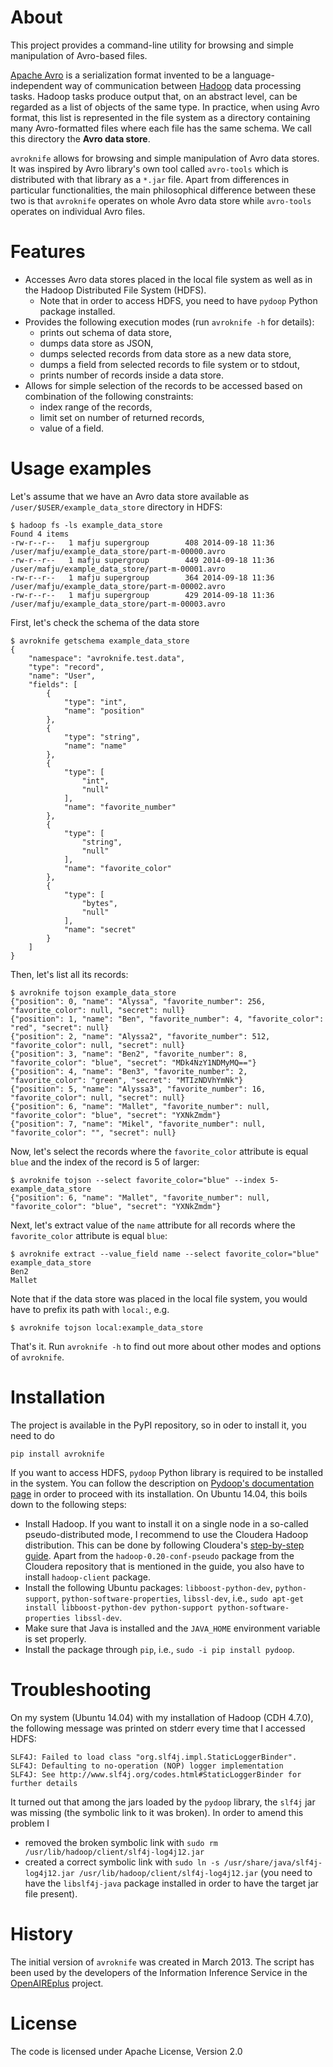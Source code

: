 About
=====
This project provides a command-line utility for browsing and simple manipulation of Avro-based files.

[Apache Avro][] is a serialization format invented to be a language-independent way of communication between [Hadoop][] data processing tasks. Hadoop tasks produce output that, on an abstract level, can be regarded as a list of objects of the same type. In practice, when using Avro format, this list is represented in the file system as a directory containing many Avro-formatted files where each file has the same schema. We call this directory the **Avro data store**.

[Apache Avro]: http://avro.apache.org/
[Hadoop]: http://hadoop.apache.org/ 

`avroknife` allows for browsing and simple manipulation of Avro data stores. It was inspired by Avro library's own tool called `avro-tools` which is distributed with that library as a `*.jar` file. Apart from differences in particular functionalities, the main philosophical difference between these two is that `avroknife` operates on whole Avro data store while `avro-tools` operates on individual Avro files.

Features
========
- Accesses Avro data stores placed in the local file system as well as in the Hadoop Distributed File System (HDFS).
    - Note that in order to access HDFS, you need to have `pydoop` Python package installed.
- Provides the following execution modes (run `avroknife -h` for details):
    - prints out schema of data store,
    - dumps data store as JSON,
    - dumps selected records from data store as a new data store,
    - dumps a field from selected records to file system or to stdout,
    - prints number of records inside a data store.
- Allows for simple selection of the records to be accessed based on combination of the following constraints:
    - index range of the records,
    - limit set on number of returned records,
    - value of a field.

Usage examples
==============
Let's assume that we have an Avro data store available as `/user/$USER/example_data_store` directory in HDFS:

    $ hadoop fs -ls example_data_store
    Found 4 items
    -rw-r--r--   1 mafju supergroup        408 2014-09-18 11:36 /user/mafju/example_data_store/part-m-00000.avro
    -rw-r--r--   1 mafju supergroup        449 2014-09-18 11:36 /user/mafju/example_data_store/part-m-00001.avro
    -rw-r--r--   1 mafju supergroup        364 2014-09-18 11:36 /user/mafju/example_data_store/part-m-00002.avro
    -rw-r--r--   1 mafju supergroup        429 2014-09-18 11:36 /user/mafju/example_data_store/part-m-00003.avro

First, let's check the schema of the data store

    $ avroknife getschema example_data_store
    {
        "namespace": "avroknife.test.data", 
        "type": "record", 
        "name": "User", 
        "fields": [
            {
                "type": "int", 
                "name": "position"
            }, 
            {
                "type": "string", 
                "name": "name"
            }, 
            {
                "type": [
                    "int", 
                    "null"
                ], 
                "name": "favorite_number"
            }, 
            {
                "type": [
                    "string", 
                    "null"
                ], 
                "name": "favorite_color"
            }, 
            {
                "type": [
                    "bytes", 
                    "null"
                ], 
                "name": "secret"
            }
        ]
    }

Then, let's list all its records: 

    $ avroknife tojson example_data_store
    {"position": 0, "name": "Alyssa", "favorite_number": 256, "favorite_color": null, "secret": null}
    {"position": 1, "name": "Ben", "favorite_number": 4, "favorite_color": "red", "secret": null}
    {"position": 2, "name": "Alyssa2", "favorite_number": 512, "favorite_color": null, "secret": null}
    {"position": 3, "name": "Ben2", "favorite_number": 8, "favorite_color": "blue", "secret": "MDk4NzY1NDMyMQ=="}
    {"position": 4, "name": "Ben3", "favorite_number": 2, "favorite_color": "green", "secret": "MTIzNDVhYmNk"}
    {"position": 5, "name": "Alyssa3", "favorite_number": 16, "favorite_color": null, "secret": null}
    {"position": 6, "name": "Mallet", "favorite_number": null, "favorite_color": "blue", "secret": "YXNkZmdm"}
    {"position": 7, "name": "Mikel", "favorite_number": null, "favorite_color": "", "secret": null}

Now, let's select the records where the `favorite_color` attribute is equal `blue` and the index of the record is 5 of larger:

    $ avroknife tojson --select favorite_color="blue" --index 5- example_data_store
    {"position": 6, "name": "Mallet", "favorite_number": null, "favorite_color": "blue", "secret": "YXNkZmdm"}

Next, let's extract value of the `name` attribute for all records where the `favorite_color` attribute is equal `blue`:

    $ avroknife extract --value_field name --select favorite_color="blue" example_data_store
    Ben2
    Mallet

Note that if the data store was placed in the local file system, you would have to prefix its path with `local:`, e.g. 

    $ avroknife tojson local:example_data_store

That's it. Run `avroknife -h` to find out more about other modes and options of `avroknife`.

Installation
============
The project is available in the PyPI repository, so in oder to install it, you need to do

	pip install avroknife

If you want to access HDFS, `pydoop` Python library is required to be installed in the system. You can follow the description on [Pydoop's documentation page](http://pydoop.sourceforge.net/docs/installation.html) in order to proceed with its installation. On Ubuntu 14.04, this boils down to the following steps:

- Install Hadoop. If you want to install it on a single node in a so-called pseudo-distributed mode, I recommend to use the Cloudera Hadoop distribution. This can be done by following Cloudera's [step-by-step guide](http://www.cloudera.com/content/cloudera-content/cloudera-docs/CDH4/latest/CDH4-Quick-Start/cdh4qs_topic_3_2.html). Apart from the `hadoop-0.20-conf-pseudo` package from the Cloudera repository that is mentioned in the guide, you also have to install `hadoop-client` package.
- Install the following Ubuntu packages: `libboost-python-dev`, `python-support`, `python-software-properties`, `libssl-dev`, i.e., `sudo apt-get install libboost-python-dev python-support python-software-properties libssl-dev`.
- Make sure that Java is installed and the `JAVA_HOME` environment variable is set properly.
- Install the package through `pip`, i.e., `sudo -i pip install pydoop`.

Troubleshooting
===============
On my system (Ubuntu 14.04) with my installation of Hadoop (CDH 4.7.0), the following message was printed on stderr every time that I accessed HDFS:

    SLF4J: Failed to load class "org.slf4j.impl.StaticLoggerBinder".
    SLF4J: Defaulting to no-operation (NOP) logger implementation
    SLF4J: See http://www.slf4j.org/codes.html#StaticLoggerBinder for further details

It turned out that among the jars loaded by the `pydoop` library, the `slf4j` jar was missing (the symbolic link to it was broken). In order to amend this problem I

- removed the broken symbolic link with `sudo rm /usr/lib/hadoop/client/slf4j-log4j12.jar`
- created a correct symbolic link with `sudo ln -s /usr/share/java/slf4j-log4j12.jar /usr/lib/hadoop/client/slf4j-log4j12.jar` (you need to have the `libslf4j-java` package installed in order to have the target jar file present).

History
=======
The initial version of `avroknife` was created in March 2013. The script has been used by the developers of the Information Inference Service in the [OpenAIREplus](http://cordis.europa.eu/project/rcn/100079_en.html) project.

License
=======
The code is licensed under Apache License, Version 2.0
